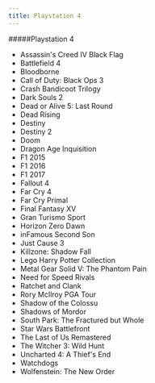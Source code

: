 ```yaml
---
title: Playstation 4
---
```


#####Playstation 4

- Assassin's Creed IV Black Flag
- Battlefield 4
- Bloodborne
- Call of Duty: Black Ops 3
- Crash Bandicoot Trilogy
- Dark Souls 2
- Dead or Alive 5: Last Round
- Dead Rising
- Destiny
- Destiny 2
- Doom
- Dragon Age Inquisition
- F1 2015
- F1 2016
- F1 2017
- Fallout 4
- Far Cry 4
- Far Cry Primal
- Final Fantasy XV
- Gran Turismo Sport
- Horizon Zero Dawn
- inFamous Second Son
- Just Cause 3
- Killzone: Shadow Fall
- Lego Harry Potter Collection
- Metal Gear Solid V: The Phantom Pain
- Need for Speed Rivals
- Ratchet and Clank
- Rory McIlroy PGA Tour
- Shadow of the Colossu
- Shadows of Mordor
- South Park: The Fractured but Whole
- Star Wars Battlefront
- The Last of Us Remastered
- The Witcher 3: Wild Hunt
- Uncharted 4: A Thief's End
- Watchdogs
- Wolfenstein: The New Order
